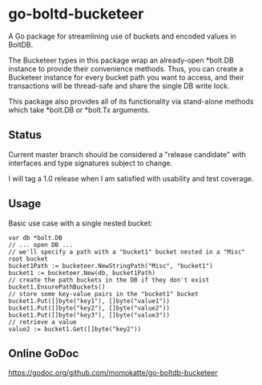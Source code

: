 
# go-boltd-bucketeer

A Go package for streamlining use of buckets and encoded values in BoltDB.

The Bucketeer types in this package wrap an already-open *bolt.DB instance to provide their convenience methods. Thus, you can create a Bucketeer instance for every bucket path you want to access, and their transactions will be thread-safe and share the single DB write lock.

This package also provides all of its functionality via stand-alone methods which take *bolt.DB or *bolt.Tx arguments.


## Status

Current master branch should be considered a "release candidate" with interfaces and type signatures subject to change.

I will tag a 1.0 release when I am satisfied with usability and test coverage.


## Usage

Basic use case with a single nested bucket:

	var db *bolt.DB
	// ... open DB ...
	// we'll specify a path with a "bucket1" bucket nested in a "Misc" root bucket
	bucket1Path := bucketeer.NewStringPath("Misc", "bucket1")
	bucket1 := bucketeer.New(db, bucket1Path)
	// create the path buckets in the DB if they don't exist
	bucket1.EnsurePathBuckets()
	// store some key-value pairs in the "bucket1" bucket
	bucket1.Put([]byte("key1"), []byte("value1"))
	bucket1.Put([]byte("key2"), []byte("value2"))
	bucket1.Put([]byte("key3"), []byte("value3"))
	// retrieve a value
	value2 := bucket1.Get([]byte("key2"))


## Online GoDoc

https://godoc.org/github.com/momokatte/go-boltdb-bucketeer
